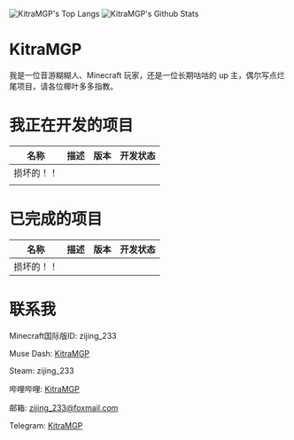 ![KitraMGP's Top Langs](https://github-readme-stats.vercel.app/api/top-langs/?username=KitraMGP&line_height=35&hide=visual%20basic&theme=tokyonight)
![KitraMGP's Github Stats](https://github-readme-stats.vercel.app/api?username=KitraMGP&show_icons=true&count_private=true&line_height=33.5&theme=tokyonight)

# KitraMGP

我是一位音游糊糊人、Minecraft 玩家，还是一位长期咕咕的 up 主，偶尔写点烂尾项目，请各位椰叶多多指教。

# 我正在开发的项目

|名称|描述|版本|开发状态|
|:-:|:-:|:-:|:-:|
|损坏的！！||||
|||||


# 已完成的项目
|名称|描述|版本|开发状态|
|:-:|:-:|:-:|:-:|
|损坏的！！||||


# 联系我

Minecraft国际版ID: zijing_233

Muse Dash: [KitraMGP](https://musedash.moe/player/68aaae00d4d746808eea9d509f1a7eaa)

Steam: zijing_233

哔哩哔哩: [KitraMGP](https://space.bilibili.com/180371610)

邮箱: zijing_233@foxmail.com

Telegram: [KitraMGP](https://t.me/KitraMGP)

<!--
**zi-jing/zi-jing** is a ✨ _special_ ✨ repository because its `README.md` (this file) appears on your GitHub profile.

Here are some ideas to get you started:

- 🔭 I’m currently working on ...
- 🌱 I’m currently learning ...
- 👯 I’m looking to collaborate on ...
- 🤔 I’m looking for help with ...
- 💬 Ask me about ...
- 📫 How to reach me: ...
- 😄 Pronouns: ...
- ⚡ Fun fact: ...
-->
